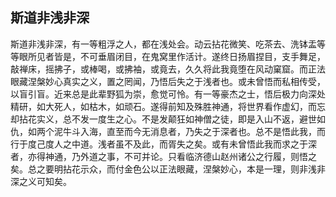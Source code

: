 ##  斯道非浅非深

斯道非浅非深，有一等粗浮之人，都在浅处会。动云拈花微笑、吃茶去、洗钵盂等等眼所见者皆是，不可垂眉闭目，在鬼窝里作活计。遂终日扬眉捏目，支手舞足，敲禅床，摇拂子，或棒喝，或拂袖，或竟去，久久将此我竟堕在风动窠窟。而正法眼藏涅槃妙心真实之义，置之罔闻，乃悟后失之于浅者也。或未曾悟而私相传受，以盲引盲。近来总是此辈野狐为崇，愈觉可怜。有一等豪杰之士，悟后极力向深处精研，如大死人，如枯木，如顽石。遂得前知及殊胜神通，将世界看作虚幻，而忘却拈花实义，总不发一度生之心。不是发颠狂如神僧之徒，即是入山不返，避世如仇，如两个泥牛斗入海，直至而今无消息者，乃失之于深者也。总不是悟此我，而行于度己度人之中道。浅者虽不及此，而胥失之矣。或有未曾悟此我而求之于深者，亦得神通，乃外道之事，不可并论。只看临济德山赵州诸公之行履，则悟之矣。总之要明拈花示众，而付金色公以正法眼藏，涅槃妙心，本是一理，则非浅非深之义可知矣。
